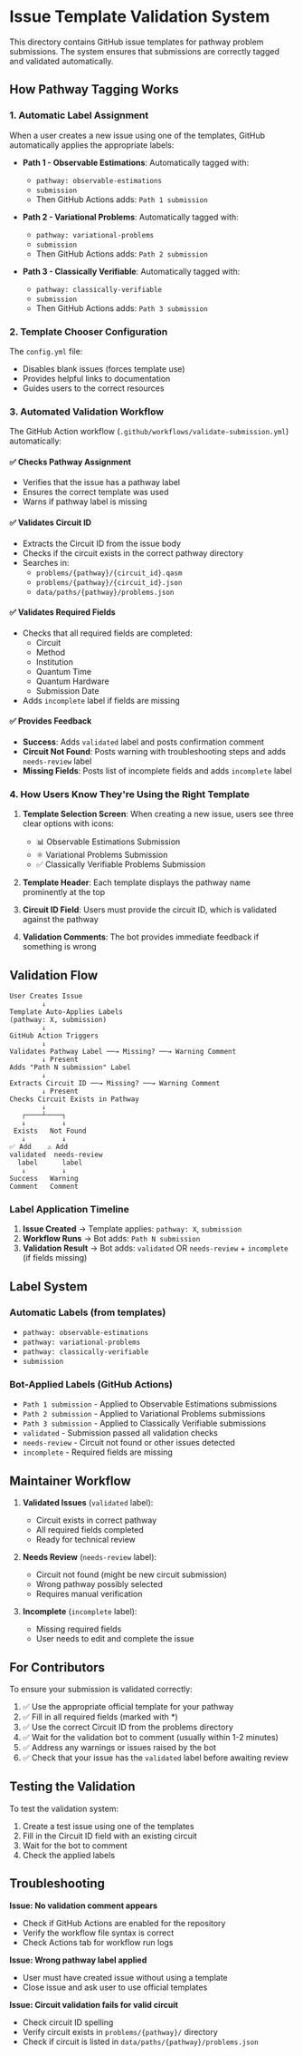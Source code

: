 # Issue Template Validation System

This directory contains GitHub issue templates for pathway problem submissions. The system ensures that submissions are correctly tagged and validated automatically.

## How Pathway Tagging Works

### 1. **Automatic Label Assignment**

When a user creates a new issue using one of the templates, GitHub automatically applies the appropriate labels:

- **Path 1 - Observable Estimations**: Automatically tagged with:
  - `pathway: observable-estimations`
  - `submission`
  - Then GitHub Actions adds: `Path 1 submission`

- **Path 2 - Variational Problems**: Automatically tagged with:
  - `pathway: variational-problems`
  - `submission`
  - Then GitHub Actions adds: `Path 2 submission`

- **Path 3 - Classically Verifiable**: Automatically tagged with:
  - `pathway: classically-verifiable`
  - `submission`
  - Then GitHub Actions adds: `Path 3 submission`

### 2. **Template Chooser Configuration**

The `config.yml` file:
- Disables blank issues (forces template use)
- Provides helpful links to documentation
- Guides users to the correct resources

### 3. **Automated Validation Workflow**

The GitHub Action workflow (`.github/workflows/validate-submission.yml`) automatically:

#### ✅ **Checks Pathway Assignment**
- Verifies that the issue has a pathway label
- Ensures the correct template was used
- Warns if pathway label is missing

#### ✅ **Validates Circuit ID**
- Extracts the Circuit ID from the issue body
- Checks if the circuit exists in the correct pathway directory
- Searches in:
  - `problems/{pathway}/{circuit_id}.qasm`
  - `problems/{pathway}/{circuit_id}.json`
  - `data/paths/{pathway}/problems.json`

#### ✅ **Validates Required Fields**
- Checks that all required fields are completed:
  - Circuit
  - Method
  - Institution
  - Quantum Time
  - Quantum Hardware
  - Submission Date
- Adds `incomplete` label if fields are missing

#### ✅ **Provides Feedback**
- **Success**: Adds `validated` label and posts confirmation comment
- **Circuit Not Found**: Posts warning with troubleshooting steps and adds `needs-review` label
- **Missing Fields**: Posts list of incomplete fields and adds `incomplete` label

### 4. **How Users Know They're Using the Right Template**

1. **Template Selection Screen**: When creating a new issue, users see three clear options with icons:
   - 📊 Observable Estimations Submission
   - ⚛️ Variational Problems Submission
   - ✅ Classically Verifiable Problems Submission

2. **Template Header**: Each template displays the pathway name prominently at the top

3. **Circuit ID Field**: Users must provide the circuit ID, which is validated against the pathway

4. **Validation Comments**: The bot provides immediate feedback if something is wrong

## Validation Flow

```
User Creates Issue
        ↓
Template Auto-Applies Labels
(pathway: X, submission)
        ↓
GitHub Action Triggers
        ↓
Validates Pathway Label ──→ Missing? ──→ Warning Comment
        ↓ Present
Adds "Path N submission" Label
        ↓
Extracts Circuit ID ──→ Missing? ──→ Warning Comment
        ↓ Present
Checks Circuit Exists in Pathway
        ↓
   ┌────┴────┐
   ↓         ↓
 Exists   Not Found
   ↓         ↓
✅ Add    ⚠️ Add
validated  needs-review
  label      label
   ↓         ↓
Success   Warning
Comment   Comment
```

### Label Application Timeline

1. **Issue Created** → Template applies: `pathway: X`, `submission`
2. **Workflow Runs** → Bot adds: `Path N submission`
3. **Validation Result** → Bot adds: `validated` OR `needs-review` + `incomplete` (if fields missing)

## Label System

### Automatic Labels (from templates)
- `pathway: observable-estimations`
- `pathway: variational-problems`
- `pathway: classically-verifiable`
- `submission`

### Bot-Applied Labels (GitHub Actions)
- `Path 1 submission` - Applied to Observable Estimations submissions
- `Path 2 submission` - Applied to Variational Problems submissions
- `Path 3 submission` - Applied to Classically Verifiable submissions
- `validated` - Submission passed all validation checks
- `needs-review` - Circuit not found or other issues detected
- `incomplete` - Required fields are missing

## Maintainer Workflow

1. **Validated Issues** (`validated` label):
   - Circuit exists in correct pathway
   - All required fields completed
   - Ready for technical review

2. **Needs Review** (`needs-review` label):
   - Circuit not found (might be new circuit submission)
   - Wrong pathway possibly selected
   - Requires manual verification

3. **Incomplete** (`incomplete` label):
   - Missing required fields
   - User needs to edit and complete the issue

## For Contributors

To ensure your submission is validated correctly:

1. ✅ Use the appropriate official template for your pathway
2. ✅ Fill in all required fields (marked with *)
3. ✅ Use the correct Circuit ID from the problems directory
4. ✅ Wait for the validation bot to comment (usually within 1-2 minutes)
5. ✅ Address any warnings or issues raised by the bot
6. ✅ Check that your issue has the `validated` label before awaiting review

## Testing the Validation

To test the validation system:
1. Create a test issue using one of the templates
2. Fill in the Circuit ID field with an existing circuit
3. Wait for the bot to comment
4. Check the applied labels

## Troubleshooting

**Issue: No validation comment appears**
- Check if GitHub Actions are enabled for the repository
- Verify the workflow file syntax is correct
- Check Actions tab for workflow run logs

**Issue: Wrong pathway label applied**
- User must have created issue without using a template
- Close issue and ask user to use official templates

**Issue: Circuit validation fails for valid circuit**
- Check circuit ID spelling
- Verify circuit exists in `problems/{pathway}/` directory
- Check if circuit is listed in `data/paths/{pathway}/problems.json`
